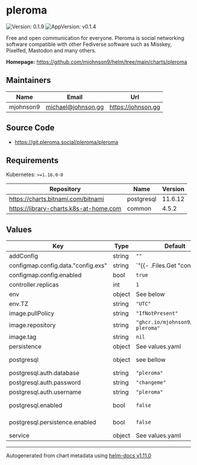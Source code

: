 # pleroma

![Version: 0.1.9](https://img.shields.io/badge/Version-0.1.9-informational?style=flat-square) ![AppVersion: v0.1.4](https://img.shields.io/badge/AppVersion-v0.1.4-informational?style=flat-square)

Free and open communication for everyone. Pleroma is social networking software compatible with other Fediverse software such as Misskey, Pixelfed, Mastodon and many others.

**Homepage:** <https://github.com/mjohnson9/helm/tree/main/charts/pleroma>

## Maintainers

| Name | Email | Url |
| ---- | ------ | --- |
| mjohnson9 | <michael@johnson.gg> | <https://johnson.gg> |

## Source Code

* <https://git.pleroma.social/pleroma/pleroma>

## Requirements

Kubernetes: `>=1.16.0-0`

| Repository | Name | Version |
|------------|------|---------|
| https://charts.bitnami.com/bitnami | postgresql | 11.6.12 |
| https://library-charts.k8s-at-home.com | common | 4.5.2 |

## Values

| Key | Type | Default | Description |
|-----|------|---------|-------------|
| addConfig | string | `""` | addConfig will be appended to the end of config.exs. |
| configmap.config.data."config.exs" | string | `"{{- .Files.Get \"config.exs\" | nindent 2 }}\n"` |  |
| configmap.config.enabled | bool | `true` |  |
| controller.replicas | int | `1` | Number of pods to load balance between |
| env | object | See below | environment variables. |
| env.TZ | string | `"UTC"` | Set the container timezone |
| image.pullPolicy | string | `"IfNotPresent"` | image pull policy |
| image.repository | string | `"ghcr.io/mjohnson9/docker-pleroma"` | image repository |
| image.tag | string | `nil` |  |
| persistence | object | See values.yaml | Configure persistence settings for the chart under this key. |
| postgresql | object | see bellow | Bitnami postgres chart. For more options see https://github.com/bitnami/charts/tree/master/bitnami/postgresql |
| postgresql.auth.database | string | `"pleroma"` | Postgres database |
| postgresql.auth.password | string | `"changeme"` | Postgres database password |
| postgresql.auth.username | string | `"pleroma"` | Postgres database user name |
| postgresql.enabled | bool | `false` | By default uses an internal postgress. Dissable if you use your own Postgres. |
| postgresql.persistence.enabled | bool | `false` | if database is stored to a PVC. Set to true when you are done testing. |
| service | object | See values.yaml | Configures service settings for the chart. |

----------------------------------------------
Autogenerated from chart metadata using [helm-docs v1.11.0](https://github.com/norwoodj/helm-docs/releases/v1.11.0)

